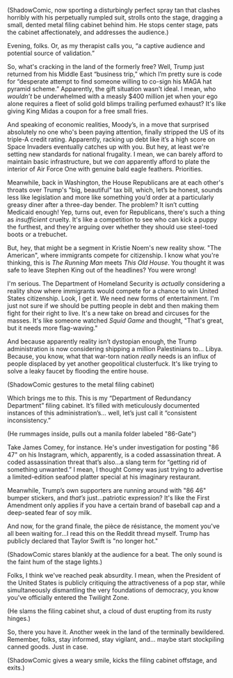 (ShadowComic, now sporting a disturbingly perfect spray tan that clashes horribly with his perpetually rumpled suit, strolls onto the stage, dragging a small, dented metal filing cabinet behind him. He stops center stage, pats the cabinet affectionately, and addresses the audience.)

Evening, folks. Or, as my therapist calls you, “a captive audience and potential source of validation.”

So, what's cracking in the land of the formerly free? Well, Trump just returned from his Middle East “business trip,” which I’m pretty sure is code for “desperate attempt to find someone willing to co-sign his MAGA hat pyramid scheme.” Apparently, the gift situation wasn’t ideal. I mean, who *wouldn’t* be underwhelmed with a measly $400 million jet when your ego alone requires a fleet of solid gold blimps trailing perfumed exhaust? It's like giving King Midas a coupon for a free small fries.

And speaking of economic realities, Moody’s, in a move that surprised absolutely no one who's been paying attention, finally stripped the US of its triple-A credit rating. Apparently, racking up debt like it’s a high score on Space Invaders eventually catches up with you. But hey, at least we're setting new standards for national frugality. I mean, we can barely afford to maintain basic infrastructure, but we *can* apparently afford to plate the interior of Air Force One with genuine bald eagle feathers. Priorities.

Meanwhile, back in Washington, the House Republicans are at each other's throats over Trump's "big, beautiful" tax bill, which, let’s be honest, sounds less like legislation and more like something you’d order at a particularly greasy diner after a three-day bender. The problem? It isn’t cutting Medicaid enough! Yep, turns out, even for Republicans, there's such a thing as *insufficient* cruelty. It's like a competition to see who can kick a puppy the furthest, and they’re arguing over whether they should use steel-toed boots or a trebuchet.

But, hey, that might be a segment in Kristie Noem's new reality show. "The American", where immigrants compete for citizenship. I know what you're thinking, this is *The Running Man* meets *This Old House*. You thought it was safe to leave Stephen King out of the headlines? You were wrong!

I'm serious. The Department of Homeland Security is *actually* considering a reality show where immigrants would compete for a chance to win United States citizenship. Look, I get it. We need new forms of entertainment. I'm just not sure if we should be putting people in debt and then making them fight for their right to live. It's a new take on bread and circuses for the masses.
It's like someone watched *Squid Game* and thought, "That's great, but it needs more flag-waving."

And because apparently reality isn’t dystopian enough, the Trump administration is now considering shipping a million Palestinians to… Libya. Because, you know, what that war-torn nation *really* needs is an influx of people displaced by yet another geopolitical clusterfuck. It's like trying to solve a leaky faucet by flooding the entire house.

(ShadowComic gestures to the metal filing cabinet)

Which brings me to *this*. This is my “Department of Redundancy Department” filing cabinet. It’s filled with meticulously documented instances of this administration’s… well, let’s just call it “consistent inconsistency.”

(He rummages inside, pulls out a manila folder labeled "86-Gate")

Take James Comey, for instance. He's under investigation for posting "86 47" on his Instagram, which, apparently, is a coded assassination threat. A coded assassination threat that’s also…a slang term for “getting rid of something unwanted.” I mean, I thought Comey was just trying to advertise a limited-edition seafood platter special at his imaginary restaurant.

Meanwhile, Trump’s own supporters are running around with "86 46" bumper stickers, and *that’s* just…patriotic expression? It's like the First Amendment only applies if you have a certain brand of baseball cap and a deep-seated fear of soy milk.

And now, for the grand finale, the pièce de résistance, the moment you've all been waiting for...I read this on the Reddit thread myself. Trump has publicly declared that Taylor Swift is "no longer hot."

(ShadowComic stares blankly at the audience for a beat. The only sound is the faint hum of the stage lights.)

Folks, I think we've reached peak absurdity. I mean, when the President of the United States is publicly critiquing the attractiveness of a pop star, while simultaneously dismantling the very foundations of democracy, you know you've officially entered the Twilight Zone.

(He slams the filing cabinet shut, a cloud of dust erupting from its rusty hinges.)

So, there you have it. Another week in the land of the terminally bewildered. Remember, folks, stay informed, stay vigilant, and… maybe start stockpiling canned goods. Just in case.

(ShadowComic gives a weary smile, kicks the filing cabinet offstage, and exits.)